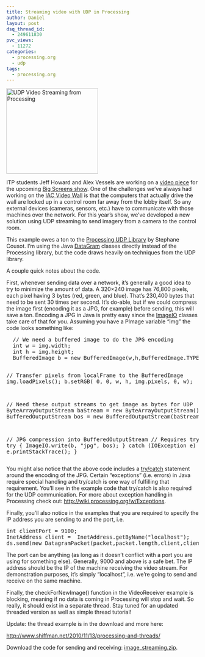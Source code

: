 ```yaml
---
title: Streaming video with UDP in Processing
author: Daniel
layout: post
dsq_thread_id:
  - 249611830
pvc_views:
  - 11272
categories:
  - processing.org
  - udp
tags:
  - processing.org
---
```

<p><a href="http://www.flickr.com/photos/shiffman/5172329510/" title="UDP Video Streaming from Processing by shiffman, on Flickr"><img src="http://farm5.static.flickr.com/4060/5172329510_afd78f0bea_m.jpg" width="240" height="224" alt="UDP Video Streaming from Processing" /></a></p>
<p>ITP students Jeff Howard and Alex Vessels are working on a <a href="http://itp.nyu.edu/~arv224/blog/?p=234">video piece</a> for the upcoming <a href="http://itp.nyu.edu/bigscreens2010/">Big Screens show</a>.  One of the challenges we&#8217;ve always had working on the <a href="http://en.wikipedia.org/wiki/IAC_Video_Wall">IAC Video Wall</a> is that the computers that actually drive the wall are locked up in a control room far away from the lobby itself.  So any external devices (cameras, sensors, etc.) have to communicate with those machines over the network.  For this year&#8217;s show, we&#8217;ve developed a new solution using UDP streaming to send imagery from a camera to the control room. </p>
<p>This example owes a ton to the <a href="http://ubaa.net/shared/processing/udp/">Processing UDP Library</a> by Stephane Cousot.  I&#8217;m using the Java <a href="http://download.oracle.com/javase/tutorial/networking/datagrams/index.html">DataGram</a> classes directly instead of the Processing library, but the code draws heavily on techniques from the UDP library.</p>
<p>A couple quick notes about the code.  </p>
<p>First, whenever sending data over a network, it&#8217;s generally a good idea to try to minimize the amount of data.  A 320&#215;240 image has 76,800 pixels, each pixel having 3 bytes (red, green, and blue).  That&#8217;s 230,400 bytes that need to be sent 30 times per second.  It&#8217;s do-able, but if we could compress the image first (encoding it as a JPG, for example) before sending, this will save a ton.   Encoding a JPG in Java is pretty easy since the <a href="http://download.oracle.com/javase/1.4.2/docs/api/javax/imageio/ImageIO.html">ImageIO</a> classes take care of that for you.  Assuming you have a PImage variable &#8220;img&#8221; the code looks something like:</p>
<pre lang="java">
  // We need a buffered image to do the JPG encoding
  int w = img.width;
  int h = img.height;
  BufferedImage b = new BufferedImage(w,h,BufferedImage.TYPE_INT_RGB);

  // Transfer pixels from localFrame to the BufferedImage
  img.loadPixels();
  b.setRGB( 0, 0, w, h, img.pixels, 0, w);

  // Need these output streams to get image as bytes for UDP
  ByteArrayOutputStream baStream = new ByteArrayOutputStream();
  BufferedOutputStream bos = new BufferedOutputStream(baStream);

  // JPG compression into BufferedOutputStream
  // Requires try/catch
  try {
    ImageIO.write(b, "jpg", bos);
  } catch (IOException e) {
    e.printStackTrace();
  }
</pre>
<p>You might also notice that the above code includes a <a href="http://download.oracle.com/javase/tutorial/essential/exceptions/">try/catch</a> statement around the encoding of the JPG.  Certain &#8220;exceptions&#8221; (i.e. errors) in Java require special handling and try/catch is one way of fulfilling that requirement.  You&#8217;ll see in the example code that try/catch is also required for the UDP communication.  For more about exception handling in Processing check out: <a href="http://wiki.processing.org/w/Exceptions">http://wiki.processing.org/w/Exceptions</a>.</p>
<p>Finally, you&#8217;ll also notice in the examples that you are required to specify the IP address you are sending to and the port, i.e.</p>
<pre lang="java">
int clientPort = 9100; 
InetAddress client =  InetAddress.getByName("localhost"); 
ds.send(new DatagramPacket(packet,packet.length,client,clientPort));
</pre>
<p>The port can be anything (as long as it doesn&#8217;t conflict with a port you are using for something else).  Generally, 9000 and above is a safe bet.   The IP address should be the IP of the machine receiving the video stream.  For demonstration purposes, it&#8217;s simply &#8220;localhost&#8221;, i.e. we&#8217;re going to send and receive on the same machine.</p>
<p>Finally, the checkForNewImage() function in the VideoReceiver example is blocking, meaning if no data is coming in Processing will stop and wait.  So really, it should exist in a separate thread.  Stay tuned for an updated threaded version as well as simple thread tutorial!</p>
<p>Update: the thread example is in the download and more here: </p>
<p><a href="http://www.shiffman.net/2010/11/13/processing-and-threads/">http://www.shiffman.net/2010/11/13/processing-and-threads/</a></p>
<p>Download the code for sending and receiving: <a href="http://www.shiffman.net/p5/image_streaming.zip">image_streaming.zip</a>.</p>

